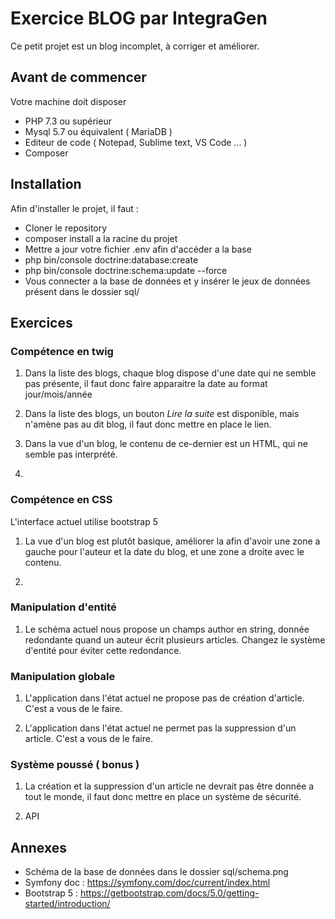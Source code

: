 # Exercice BLOG par IntegraGen

Ce petit projet est un blog incomplet, à corriger et améliorer.

## Avant de commencer
Votre machine doit disposer
* PHP 7.3 ou supérieur
* Mysql 5.7 ou équivalent ( MariaDB )
* Editeur de code ( Notepad, Sublime text, VS Code ... )
* Composer

## Installation
Afin d'installer le projet, il faut :
* Cloner le repository
* composer install a la racine du projet
* Mettre a jour votre fichier .env afin d'accéder a la base
* php bin/console doctrine:database:create
* php bin/console doctrine:schema:update --force
* Vous connecter a la base de données et y insérer le jeux de données présent dans le dossier sql/ 

## Exercices
### Compétence en twig
1) Dans la liste des blogs, chaque blog dispose d'une date qui ne semble pas présente, il faut donc faire apparaitre la date au format jour/mois/année

2) Dans la liste des blogs, un bouton *Lire la suite* est disponible, mais n'amène pas au dit blog, il faut donc mettre en place le lien.

3) Dans la vue d'un blog, le contenu de ce-dernier est un HTML, qui ne semble pas interprété.

4)

### Compétence en CSS
L'interface actuel utilise bootstrap 5
1) La vue d'un blog est plutôt basique, améliorer la afin d'avoir une zone a gauche pour l'auteur et la date du blog, et une zone a droite avec le contenu.

2) 

### Manipulation d'entité
1) Le schéma actuel nous propose un champs author en string, donnée redondante quand un auteur écrit plusieurs articles. Changez le système d'entité pour éviter cette redondance.

### Manipulation globale
1) L'application dans l'état actuel ne propose pas de création d'article. C'est a vous de le faire.

2) L'application dans l'état actuel ne permet pas la suppression d'un article. C'est a vous de le faire.

### Système poussé ( bonus )
1) La création et la suppression d'un article ne devrait pas être donnée a tout le monde, il faut donc mettre en place un système de sécurité.

2) API

## Annexes
* Schéma de la base de données dans le dossier sql/schema.png
* Symfony doc : https://symfony.com/doc/current/index.html
* Bootstrap 5 : https://getbootstrap.com/docs/5.0/getting-started/introduction/